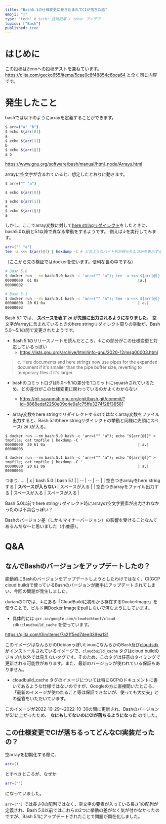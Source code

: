 ```yaml
---
title: "Bash5.1の仕様変更に巻き込まれてCIが落ちた話"
emoji: "💨"
type: "tech" # tech: 技術記事 / idea: アイデア
topics: ["Bash"]
published: true
---
```


# はじめに
この投稿はZennへの投稿テストを兼ねています。
https://qiita.com/gecko655/items/5cae0c8f48854c6bca64 と全く同じ内容です。

# 発生したこと
bashでは以下のようにarrayを定義することができます。
```bash
$ arr=("a" "b")
$ echo ${arr[0]}
a
$ echo ${arr[1]}
b
$ echo ${arr[@]}
a b
```
https://www.gnu.org/software/bash/manual/html_node/Arrays.html

arrayに空文字が含まれていると、想定したとおりに動きます。
```bash
$ arr=("" "a")

$ echo ${arr[0]}

$ echo ${arr[1]}
a
$ echo ${arr[@]}
a
```

しかし、ここでarray変数に対して[here stringリダイレクト](https://www.gnu.org/software/bash/manual/html_node/Redirections.html#Here-Strings)をしたときに、bash5.0以前と5.1以降で異なる挙動をするようです。
例えば↓を実行してみます。
```bash
arr=("" "a")
tee -a <<< ${arr[@]} | hexdump -C # どのようなバイト列が得られたのかを表示する
```

（ここから先の検証ではdockerを使います。便利な世の中ですね）

```bash
# Bash 5.0
$ docker run --rm bash:5.0 bash -c 'arr=("" "a"); tee -a <<< ${arr[@]} | hexdump -C'
00000000  61 0a                                             |a.|
00000002

# Bash 5.1
$ docker run --rm bash:5.1 bash -c 'arr=("" "a"); tee -a <<< ${arr[@]} | hexdump -C'
00000000  20 61 0a                                          | a.|
00000003
```

Bash 5.1 では、 **[スペース](https://en.wikipedia.org/wiki/Space_(punctuation)#Encoding)を表す `20` が先頭に出力されるようになりました**。
空文字がarrayに含まれているときのhere stringリダイレクト周りの挙動が、Bash 5.0〜5.1の間で変更されたようです。

- Bash 5.1のリリースノートを読んだところ、↓この部分がこの仕様変更と対応しているっぽい
    - https://lists.gnu.org/archive/html/info-gnu/2020-12/msg00003.html

> c. Here documents and here strings now use pipes for the expanded document if
it's smaller than the pipe buffer size, reverting to temporary files if it's
larger.

- bashのコミットログは5.0〜5.1の差分を1コミットにsquashされているため、どの差分がこの仕様変更に関わっているのかよくわからない
  - https://git.savannah.gnu.org/cgit/bash.git/commit/?id=8868edaf2250e09c4e9a1c75ffe3274f28f38581

- array変数をhere stringでリダイレクトするのではなくarray変数をファイル出力すると、Bash 5.1のhere stringリダイレクトの挙動と同様に先頭にスペース( `20` )が入る。
```
$ docker run --rm bash:5.0 bash -c 'arr=("" "a"); echo "${arr[@]}" > tmpfile; cat tmpfile | hexdump -C '
00000000  20 61 0a                                          | a.|
00000003

$ docker run --rm bash:5.1 bash -c 'arr=("" "a"); echo "${arr[@]}" > tmpfile; cat tmpfile | hexdump -C '
00000000  20 61 0a                                          | a.|
00000003
```
つまり……
| x |  bash 5.0 | bash 5.1 |
| -- | -- | -- |
| 空白つきarrayをhere stringする | **スペースが入らない** |  スペースが入る |
| 空白つきarrayをファイル出力する | スペースが入る |  スペースが入る |

Bash 5.0以前でhere stringリダイレクト時にarrayの空文字要素が出力されなかったのは不具合っぽい？


Bashのバージョン差（しかもマイナーバージョン）の影響を受けることなんてあるんだな〜と思いました（小並感）。

# Q&A
## なんでBashのバージョンをアップデートしたの？

能動的にBashのバージョンをアップデートしようとしたわけではなく、CI(GCP cloud build)で使っているBashのバージョンが勝手にアップデートされてしまい、今回の問題が発生しました。

durianのCIでは、↓にある「CloudBuildに初めから存在するDockerImage」を使うことで、ビルド用Docker Imageをpullしないで済むようにしています。
- 具体的には `gcr.io/google.com/cloudsdktool/cloud-sdk:cloudbuild_cache` を使っています。

https://qiita.com/Gin/items/7a21f5ed7dee339ea131

このイメージはなんらかのDebianっぽいLinuxになんらかのBash及び[cloudsdk](https://cloud.google.com/sdk/docs)がインストールされているイメージで、`cloudbuild_cache` タグはcloud buildのジョブ内以外では見えないタグです。そのため、このタグは任意のタイミングで更新される可能性があります。また、最新のバージョンが使われている保証もありません。
- cloudbuild_cache タグのイメージについては特にGCPのドキュメントに書いてあるような仕様ではないのですが、Googleの方に直接聞いたところ、「最新のイメージが使われること等は保証できないが、使っても大丈夫」との返答をいただいています。

このイメージが2022-10-29〜2022-10-30の間に更新され、Bashのバージョンが5.1に上がったため、 **なにもしてないのにCIが落ちるようになった** のでした。

## この仕様変更でCIが落ちるってどんなCI実装だったの？

空arrayを初期化する際に、
```bash
arr=()
```
とすべきところが、なぜか
```bash
arr=("")
```
になっていました。

`arr=("")` では長さ0の配列ではなく、空文字の要素が入っている長さ1の配列が定義され、Bash 5.0以前ではこれらの2つに挙動の差がなく気が付かなかったのですが、Bash 5.1にアップデートされたことで問題が顕在化しました。

